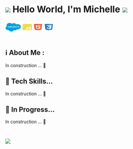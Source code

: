 <h1><img src="https://media.giphy.com/media/hvRJCLFzcasrR4ia7z/giphy.gif" width="30px"/> Hello World, I'm Michelle <img src="https://media.giphy.com/media/UOdoMz3baCENO/giphy.gif" width="45px"/></h1> 
<div style="display: inline_block">
  <img align="center" alt="Michelle-Js" height="40" width="50" src="https://raw.githubusercontent.com/devicons/devicon/master/icons/salesforce/salesforce-plain.svg">
  <img align="center" alt="Michelle-Js" height="20" width="30" src="https://raw.githubusercontent.com/devicons/devicon/master/icons/javascript/javascript-plain.svg">
  <img align="center" alt="Michelle-HTML" height="20" width="30" src="https://raw.githubusercontent.com/devicons/devicon/master/icons/html5/html5-original.svg">
  <img align="center" alt="Michelle-CSS" height="20" width="30" src="https://raw.githubusercontent.com/devicons/devicon/master/icons/css3/css3-original.svg">
</div><br>

<h2> ℹ️ About Me : </h2>

In construction ... 🚧

<h2> 🚀 Tech Skills... </h2>

In construction ... 🚧

<h2> 🚧 In Progress... </h2>

In construction ... 🚧

<br><div> 
  <a href="https://www.linkedin.com/in/michelle-pacheco-48480432" target="_blank"><img src="https://img.shields.io/badge/-LinkedIn-%230077B5?style=for-the-badge&logo=linkedin&logoColor=white" target="_blank"></a> 
</div>
